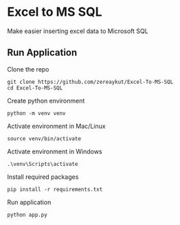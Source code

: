 # Excel to MS SQL
Make easier inserting excel data to Microsoft SQL

## Run Application
Clone the repo
```shell
git clone https://github.com/zereaykut/Excel-To-MS-SQL
cd Excel-To-MS-SQL
```

Create python environment
```shell
python -m venv venv
```

Activate environment in Mac/Linux 
```shell
source venv/bin/activate
```

Activate environment in Windows 
```shell
.\venv\Scripts\activate
```

Install required packages
```shell
pip install -r requirements.txt
```

Run application
```shell
python app.py
```

